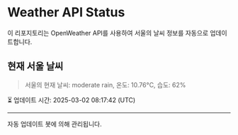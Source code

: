 
# Weather API Status

이 리포지토리는 OpenWeather API를 사용하여 서울의 날씨 정보를 자동으로 업데이트합니다.

## 현재 서울 날씨
> 서울의 현재 날씨: moderate rain, 온도: 10.76°C, 습도: 62%

⏳ 업데이트 시간: 2025-03-02 08:17:42 (UTC)

---
자동 업데이트 봇에 의해 관리됩니다.
